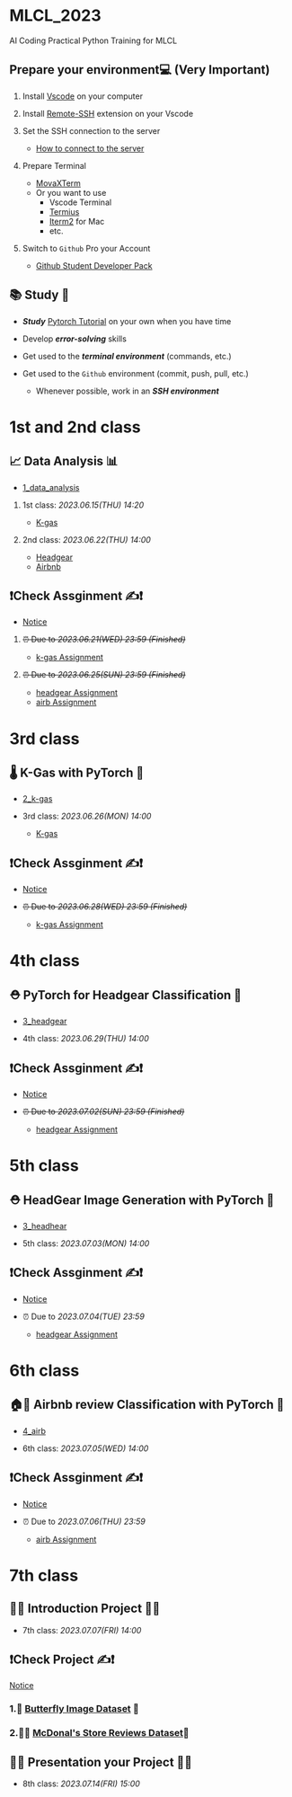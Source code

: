 # MLCL_2023
AI Coding Practical Python Training for MLCL

## Prepare your environment💻 (__Very Important__)

1. Install [Vscode](https://code.visualstudio.com/) on your computer
2. Install [Remote-SSH](https://marketplace.visualstudio.com/items?itemName=ms-vscode-remote.remote-ssh) extension on your Vscode
3. Set the SSH connection to the server
    - [How to connect to the server](https://code.visualstudio.com/docs/remote/ssh)
4. Prepare Terminal
    - [MovaXTerm](https://mobaxterm.mobatek.net/)
    - Or you want to use
        - Vscode Terminal
        - [Termius](https://termius.com/)
        - [Iterm2](https://iterm2.com/) for Mac
        - etc.

5. Switch to `Github` Pro your Account
    - [Github Student Developer Pack](https://education.github.com/pack)
## 📚 Study 📖
 
- ***Study*** [Pytorch Tutorial](https://pytorch.org/tutorials/) on your own when you have time

- Develop ***error-solving*** skills

- Get used to the ***terminal environment*** (commands, etc.)

- Get used to the `Github` environment (commit, push, pull, etc.)
    - Whenever possible, work in an ***SSH environment***
# 1st and 2nd class

## 📈 Data Analysis 📊

- [1_data_analysis](1_data_analysis)

1. 1st class: *2023.06.15(THU) 14:20*
    - [K-gas](1_data_analysis/data_analysis_k-gas.ipynb)

2. 2nd class: *2023.06.22(THU) 14:00*
    - [Headgear](1_data_analysis/data_analysis_headgear.ipynb)
    - [Airbnb](1_data_analysis/data_analysis_airb.ipynb)

## ❗Check Assginment ✍️❗

- [Notice](1_data_analysis/README.md)

1. ~~⏰ Due to *2023.06.21(WED) 23:59 (Finished)*~~
    - [k-gas Assignment](1_data_analysis/1_Assignment_k-gas.ipynb)

2. ~~⏰ Due to *2023.06.25(SUN) 23:59 (Finished)*~~
    - [headgear Assignment](1_data_analysis/1_Assignment_headgear.ipynb)
    - [airb Assignment](1_data_analysis/1_Assignment_airb.ipynb)

# 3rd class

## 🌡️ K-Gas with PyTorch 🤖

- [2_k-gas](2_k-gas)

- 3rd class: *2023.06.26(MON) 14:00*
    - [K-gas](2_k-gas/k_gas.ipynb)

## ❗Check Assginment ✍️❗

- [Notice](2_k-gas/README.md)

- ~~⏰ Due to *2023.06.28(WED) 23:59 (Finished)*~~

    - [k-gas Assignment](2_k-gas/Assignment)


# 4th class

## ⛑️ PyTorch for Headgear Classification 🤖


- [3_headgear](3_headgear/Assginment_classification)


- 4th class: *2023.06.29(THU) 14:00*

## ❗Check Assginment ✍️❗

- [Notice](3_headgear/Assginment_classification/README.md)

- ~~⏰ Due to *2023.07.02(SUN) 23:59 (Finished)*~~

    - [headgear Assignment](3_headgear/Assginment_classification)


# 5th class

## ⛑️ HeadGear Image Generation with PyTorch 🤖


- [3_headhear](3_headgear/Assginment_generation)


- 5th class: *2023.07.03(MON) 14:00*

## ❗Check Assginment ✍️❗

- [Notice](3_headgear/AAssginment_generation/README.md)

- ⏰ Due to *2023.07.04(TUE) 23:59*

    - [headgear Assignment](3_headgear/Assginment_generation)


# 6th class

## 🏠📝 Airbnb review Classification with PyTorch 🤖


- [4_airb](4_airb/Assginment)


- 6th class: *2023.07.05(WED) 14:00*

## ❗Check Assginment ✍️❗

- [Notice](4_airb/README.md)

- ⏰ Due to *2023.07.06(THU) 23:59*

    - [airb Assignment](4_airb/Assginment)


# 7th class

## 👨‍💻 Introduction Project 👩‍💻

- 7th class: *2023.07.07(FRI) 14:00*

## ❗Check Project ✍️❗

[Notice](5_project/README.md)

### 1.🦋 [Butterfly Image Dataset](https://www.kaggle.com/datasets/phucthaiv02/butterfly-image-classification?select=train) 📸 

### 2.🍔🍟 [McDonal's Store Reviews Dataset](https://www.kaggle.com/datasets/nelgiriyewithana/mcdonalds-store-reviews)📝 

## 🧑‍🏫 Presentation your Project 🧑‍🏫

- 8th class: *2023.07.14(FRI) 15:00*
